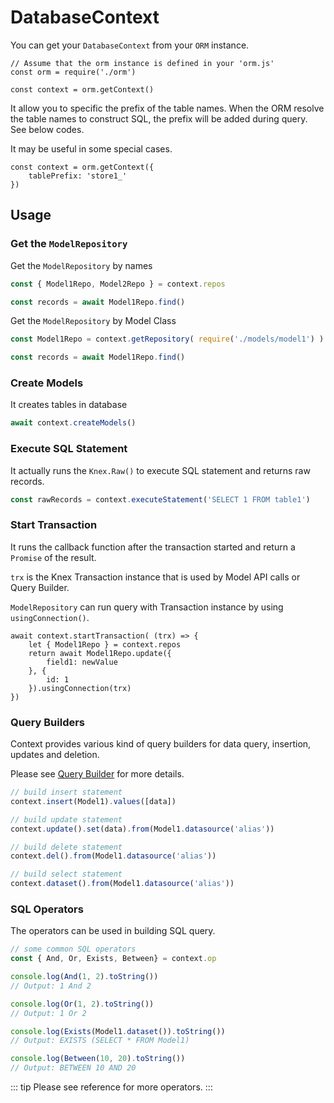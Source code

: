 # DatabaseContext

You can get your `DatabaseContext` from your `ORM` instance.

```js{4}
// Assume that the orm instance is defined in your 'orm.js'
const orm = require('./orm')

const context = orm.getContext()
```

It allow you to specific the prefix of the table names. When the ORM resolve the table names to construct SQL, the prefix will be added during query. See below codes.

It may be useful in some special cases.

```js{2}
const context = orm.getContext({
    tablePrefix: 'store1_'
})
```

## Usage

### Get the `ModelRepository`

Get the `ModelRepository` by names
```js
const { Model1Repo, Model2Repo } = context.repos

const records = await Model1Repo.find()
```

Get the `ModelRepository` by Model Class

```js
const Model1Repo = context.getRepository( require('./models/model1') )

const records = await Model1Repo.find()
```

### Create Models

It creates tables in database
```js
await context.createModels()
```

### Execute SQL Statement

It actually runs the `Knex.Raw()` to execute SQL statement and returns raw records.
```js
const rawRecords = context.executeStatement('SELECT 1 FROM table1')
```

### Start Transaction

It runs the callback function after the transaction started and return a `Promise` of the result.

`trx` is the Knex Transaction instance that is used by Model API calls or Query Builder.

`ModelRepository` can run query with Transaction instance by using `usingConnection()`.

```js{1,8}
await context.startTransaction( (trx) => {
    let { Model1Repo } = context.repos
    return await Model1Repo.update({
        field1: newValue
    }, {
        id: 1
    }).usingConnection(trx)
})
```

### Query Builders

Context provides various kind of query builders for data query, insertion, updates and deletion. 

Please see [Query Builder](./query-builder) for more details.

```js
// build insert statement
context.insert(Model1).values([data])

// build update statement
context.update().set(data).from(Model1.datasource('alias'))

// build delete statement
context.del().from(Model1.datasource('alias'))

// build select statement
context.dataset().from(Model1.datasource('alias'))

```


### SQL Operators

The operators can be used in building SQL query.

```js
// some common SQL operators
const { And, Or, Exists, Between} = context.op

console.log(And(1, 2).toString())
// Output: 1 And 2

console.log(Or(1, 2).toString())
// Output: 1 Or 2

console.log(Exists(Model1.dataset()).toString())
// Output: EXISTS (SELECT * FROM Model1)

console.log(Between(10, 20).toString())
// Output: BETWEEN 10 AND 20

```

::: tip
Please see reference for more operators.
:::


